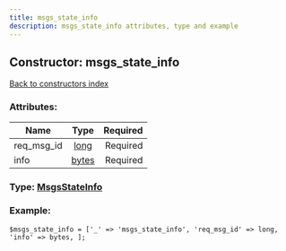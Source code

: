 ```yaml
---
title: msgs_state_info
description: msgs_state_info attributes, type and example
---
```

## Constructor: msgs\_state\_info  
[Back to constructors index](index.md)



### Attributes:

| Name     |    Type       | Required |
|----------|:-------------:|---------:|
|req\_msg\_id|[long](../types/long.md) | Required|
|info|[bytes](../types/bytes.md) | Required|



### Type: [MsgsStateInfo](../types/MsgsStateInfo.md)


### Example:

```
$msgs_state_info = ['_' => 'msgs_state_info', 'req_msg_id' => long, 'info' => bytes, ];
```  

